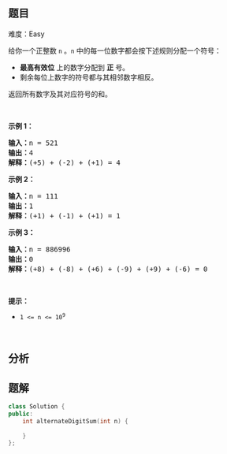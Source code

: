 
## 题目
难度：Easy
<p>给你一个正整数 <code>n</code> 。<code>n</code> 中的每一位数字都会按下述规则分配一个符号：</p>

<ul>
	<li><strong>最高有效位</strong> 上的数字分配到 <strong>正</strong> 号。</li>
	<li>剩余每位上数字的符号都与其相邻数字相反。</li>
</ul>

<p>返回所有数字及其对应符号的和。</p>

<p>&nbsp;</p>

<p><strong>示例 1：</strong></p>

<pre>
<strong>输入：</strong>n = 521
<strong>输出：</strong>4
<strong>解释：</strong>(+5) + (-2) + (+1) = 4</pre>

<p><strong>示例 2：</strong></p>

<pre>
<strong>输入：</strong>n = 111
<strong>输出：</strong>1
<strong>解释：</strong>(+1) + (-1) + (+1) = 1
</pre>

<p><strong>示例 3：</strong></p>

<pre>
<strong>输入：</strong>n = 886996
<strong>输出：</strong>0
<strong>解释：</strong>(+8) + (-8) + (+6) + (-9) + (+9) + (-6) = 0
</pre>

<p>&nbsp;</p>

<p><strong>提示：</strong></p>

<ul>
	<li><code>1 &lt;= n &lt;= 10<sup>9</sup></code></li>
</ul>

<p>&nbsp;</p>

## 分析

## 题解
```cpp
class Solution {
public:
    int alternateDigitSum(int n) {
        
    }
};
```